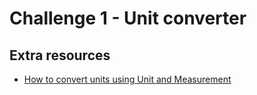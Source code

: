 # Challenge 1 - Unit converter

## Extra resources

* [How to convert units using Unit and Measurement](https://www.hackingwithswift.com/example-code/system/how-to-convert-units-using-unit-and-measurement)
